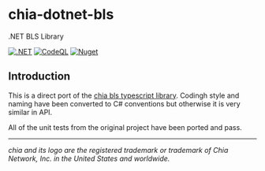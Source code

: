 # chia-dotnet-bls

.NET BLS Library

[![.NET](https://github.com/dkackman/chia-dotnet-bls/actions/workflows/dotnet.yml/badge.svg)](https://github.com/dkackman/chia-dotnet-bls/actions/workflows/dotnet.yml)
[![CodeQL](https://github.com/dkackman/chia-dotnet-bls/actions/workflows/github-code-scanning/codeql/badge.svg)](https://github.com/dkackman/chia-dotnet-bls/actions/workflows/github-code-scanning/codeql)
[![Nuget](https://img.shields.io/nuget/dt/chia.dotnet.bls)](https://www.nuget.org/packages/chia.dotnet.bls/)



## Introduction

This is a direct port of the [chia bls typescript library](https://github.com/Chia-Network/node-chia-bls). Codingh style and naming have been converted to C# conventions but otherwise it is very similar in API.

All of the unit tests from the original project have been ported and pass. 

___

_chia and its logo are the registered trademark or trademark of Chia Network, Inc. in the United States and worldwide._

